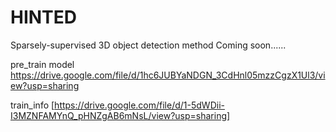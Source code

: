 # HINTED
Sparsely-supervised 3D object detection method
Coming soon......

pre_train model
https://drive.google.com/file/d/1hc6JUBYaNDGN_3CdHnl05mzzCgzX1Ul3/view?usp=sharing

train_info
[https://drive.google.com/file/d/1-5dWDii-I3MZNFAMYnQ_pHNZgAB6mNsL/view?usp=sharing]
